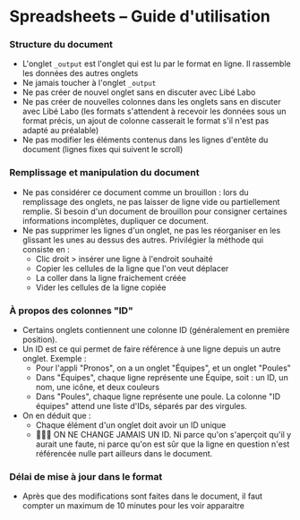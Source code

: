 # Spreadsheets – Guide d'utilisation


### Structure du document

- L'onglet `_output` est l'onglet qui est lu par le format en ligne. Il rassemble les données des autres onglets
- Ne jamais toucher à l'onglet `_output`
- Ne pas créer de nouvel onglet sans en discuter avec Libé Labo
- Ne pas créer de nouvelles colonnes dans les onglets sans en discuter avec Libé Labo (les formats s'attendent à recevoir les données sous un format précis, un ajout de colonne casserait le format s'il n'est pas adapté au préalable)
- Ne pas modifier les éléments contenus dans les lignes d'entête du document (lignes fixes qui suivent le scroll)


### Remplissage et manipulation du document

- Ne pas considérer ce document comme un brouillon : lors du remplissage des onglets, ne pas laisser de ligne vide ou partiellement remplie. Si besoin d'un document de brouillon pour consigner certaines informations incomplètes, dupliquer ce document.
- Ne pas supprimer les lignes d'un onglet, ne pas les réorganiser en les glissant les unes au dessus des autres. Privilégier la méthode qui consiste en :
  - Clic droit > insérer une ligne à l'endroit souhaité
  - Copier les cellules de la ligne que l'on veut déplacer
  - La coller dans la ligne fraichement créée
  - Vider les cellules de la ligne copiée


### À propos des colonnes "ID"

- Certains onglets contiennent une colonne ID (généralement en première position).
- Un ID est ce qui permet de faire référence à une ligne depuis un autre onglet. Exemple :
  - Pour l'appli "Pronos", on a un onglet "Équipes", et un onglet "Poules"
  - Dans "Équipes", chaque ligne représente une Équipe, soit : un ID, un nom, une icône, et deux couleurs
  - Dans "Poules", chaque ligne représente une poule. La colonne "ID équipes" attend une liste d'IDs, séparés par des virgules.
- On en déduit que :
  - Chaque élément d'un onglet doit avoir un ID unique
  - 🚨🚨🚨 ON NE CHANGE JAMAIS UN ID. Ni parce qu'on s'aperçoit qu'il y aurait une faute, ni parce qu'on est sûr que la ligne en question n'est référencée nulle part ailleurs dans le document.


### Délai de mise à jour dans le format

- Après que des modifications sont faites dans le document, il faut compter un maximum de 10 minutes pour les voir apparaitre 
